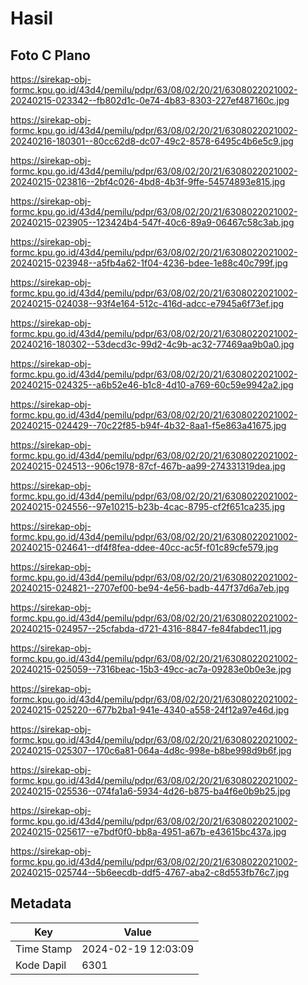 # Hasil

## Foto C Plano

https://sirekap-obj-formc.kpu.go.id/43d4/pemilu/pdpr/63/08/02/20/21/6308022021002-20240215-023342--fb802d1c-0e74-4b83-8303-227ef487160c.jpg

https://sirekap-obj-formc.kpu.go.id/43d4/pemilu/pdpr/63/08/02/20/21/6308022021002-20240216-180301--80cc62d8-dc07-49c2-8578-6495c4b6e5c9.jpg

https://sirekap-obj-formc.kpu.go.id/43d4/pemilu/pdpr/63/08/02/20/21/6308022021002-20240215-023816--2bf4c026-4bd8-4b3f-9ffe-54574893e815.jpg

https://sirekap-obj-formc.kpu.go.id/43d4/pemilu/pdpr/63/08/02/20/21/6308022021002-20240215-023905--123424b4-547f-40c6-89a9-06467c58c3ab.jpg

https://sirekap-obj-formc.kpu.go.id/43d4/pemilu/pdpr/63/08/02/20/21/6308022021002-20240215-023948--a5fb4a62-1f04-4236-bdee-1e88c40c799f.jpg

https://sirekap-obj-formc.kpu.go.id/43d4/pemilu/pdpr/63/08/02/20/21/6308022021002-20240215-024038--93f4e164-512c-416d-adcc-e7945a6f73ef.jpg

https://sirekap-obj-formc.kpu.go.id/43d4/pemilu/pdpr/63/08/02/20/21/6308022021002-20240216-180302--53decd3c-99d2-4c9b-ac32-77469aa9b0a0.jpg

https://sirekap-obj-formc.kpu.go.id/43d4/pemilu/pdpr/63/08/02/20/21/6308022021002-20240215-024325--a6b52e46-b1c8-4d10-a769-60c59e9942a2.jpg

https://sirekap-obj-formc.kpu.go.id/43d4/pemilu/pdpr/63/08/02/20/21/6308022021002-20240215-024429--70c22f85-b94f-4b32-8aa1-f5e863a41675.jpg

https://sirekap-obj-formc.kpu.go.id/43d4/pemilu/pdpr/63/08/02/20/21/6308022021002-20240215-024513--906c1978-87cf-467b-aa99-274331319dea.jpg

https://sirekap-obj-formc.kpu.go.id/43d4/pemilu/pdpr/63/08/02/20/21/6308022021002-20240215-024556--97e10215-b23b-4cac-8795-cf2f651ca235.jpg

https://sirekap-obj-formc.kpu.go.id/43d4/pemilu/pdpr/63/08/02/20/21/6308022021002-20240215-024641--df4f8fea-ddee-40cc-ac5f-f01c89cfe579.jpg

https://sirekap-obj-formc.kpu.go.id/43d4/pemilu/pdpr/63/08/02/20/21/6308022021002-20240215-024821--2707ef00-be94-4e56-badb-447f37d6a7eb.jpg

https://sirekap-obj-formc.kpu.go.id/43d4/pemilu/pdpr/63/08/02/20/21/6308022021002-20240215-024957--25cfabda-d721-4316-8847-fe84fabdec11.jpg

https://sirekap-obj-formc.kpu.go.id/43d4/pemilu/pdpr/63/08/02/20/21/6308022021002-20240215-025059--7316beac-15b3-49cc-ac7a-09283e0b0e3e.jpg

https://sirekap-obj-formc.kpu.go.id/43d4/pemilu/pdpr/63/08/02/20/21/6308022021002-20240215-025220--677b2ba1-941e-4340-a558-24f12a97e46d.jpg

https://sirekap-obj-formc.kpu.go.id/43d4/pemilu/pdpr/63/08/02/20/21/6308022021002-20240215-025307--170c6a81-064a-4d8c-998e-b8be998d9b6f.jpg

https://sirekap-obj-formc.kpu.go.id/43d4/pemilu/pdpr/63/08/02/20/21/6308022021002-20240215-025536--074fa1a6-5934-4d26-b875-ba4f6e0b9b25.jpg

https://sirekap-obj-formc.kpu.go.id/43d4/pemilu/pdpr/63/08/02/20/21/6308022021002-20240215-025617--e7bdf0f0-bb8a-4951-a67b-e43615bc437a.jpg

https://sirekap-obj-formc.kpu.go.id/43d4/pemilu/pdpr/63/08/02/20/21/6308022021002-20240215-025744--5b6eecdb-ddf5-4767-aba2-c8d553fb76c7.jpg


## Metadata

| Key        | Value               |
| ---------- | ------------------- |
| Time Stamp | 2024-02-19 12:03:09 |
| Kode Dapil | 6301                |



